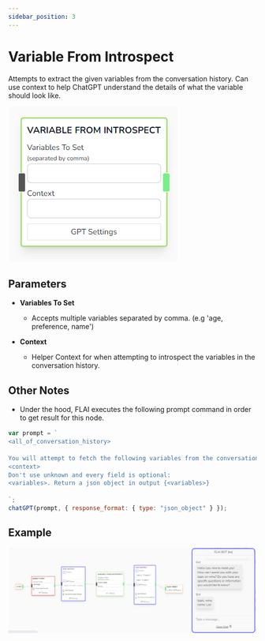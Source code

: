 ```yaml
---
sidebar_position: 3
---
```


# Variable From Introspect

Attempts to extract the given variables from the conversation history. Can use context to help ChatGPT understand the details of what the variable should look like.

![alt text](image-3.png)

## Parameters

- **Variables To Set**

  - Accepts multiple variables separated by comma. (e.g 'age, preference, name')

- **Context**

  - Helper Context for when attempting to introspect the variables in the conversation history.

## Other Notes

- Under the hood, FLAI executes the following prompt command in order to get result for this node.

```js
var prompt = `
<all_of_conversation_history>

You will attempt to fetch the following variables from the conversation.
<context>
Don't use unknown and every field is optional:
<variables>. Return a json object in output {<variables>}

`;
chatGPT(prompt, { response_format: { type: "json_object" } });
```

## Example

![alt text](image-4.png)
